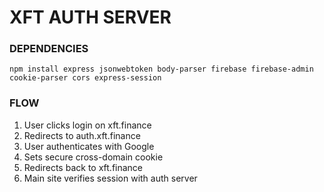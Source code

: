 # XFT AUTH SERVER

### DEPENDENCIES
```
npm install express jsonwebtoken body-parser firebase firebase-admin cookie-parser cors express-session
```


### FLOW
1. User clicks login on xft.finance
2. Redirects to auth.xft.finance
3. User authenticates with Google
4. Sets secure cross-domain cookie
5. Redirects back to xft.finance
6. Main site verifies session with auth server

